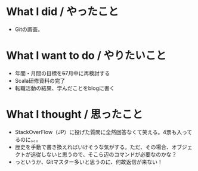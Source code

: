 # What I did / やったこと
- Gitの調査。

# What I want to do / やりたいこと
- 年間・月間の目標を~~5~~7月中に再検討する
- Scala研修資料の完了
- 転職活動の結果、学んだことをblogに書く

# What I thought / 思ったこと
- StackOverFlow（JP）に投げた質問に全然回答なくて笑える。4票も入ってるのに。。。
- 歴史を手動で書き換えればいけそうな気がする。ただ、その場合、オブジェクトが追従しないと思うので、そこら辺のコマンドが必要なのかな？
- っというか、Gitマスター多いと思うのに、何故返信が来ない！
